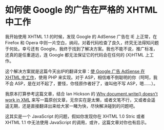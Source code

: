 # 如何使 Google 的广告在严格的 XHTML 中工作

我开始使用 XHTML 1.1 的时候，发现 Google 的 AdSense 广告在 IE 上正常，在 Firefox 和 Opera 中则一片空白，纳闷，对着代码检查了良久，终究无法得知问题于何处。幸亏还有 Google，我终于找到了解决方案。我也不能不说，推广标准，还真的是任重道远，连 Google 都无法保证它的代码会在任何的 (X)HTML 上工作。

这个解决方案就是这篇今天出炉的翻译文章：[使 Google 广告 AdSense 在 XHTML 中工作][0]，使用 PHP 来实现。对于 ASP，相信难不倒聪明的你（呵呵，我不会 ASP，是在对不起了，要怪，你怪原作者好了，谁叫他不写 ASP，嗯……）。

我原本打算参考这篇文章，结合 Ian Hickson 的 [Why document.write() doesn't work in XML][1] 来写一篇原创文章，无奈实在是太懒，或者文笔不行，又或者会遥遥无期，还是直接翻译出来给大家一睹为快，尽快解决碰到的问题吧。

这其实是一个 JavaScript 的问题，假如你发现你在 XHTML 1.0 Stric 或者 XHTML 1.1 中无法使用 JavaScript 的调用，或许，这篇文章对你也有启示。

[0]: https://www.google.com/search?q=使Google广告AdSense在XHTML中工作&ie=UTF-8&oe=UTF-8
[1]: http://ln.hixie.ch/?start=1091626816&count=1
